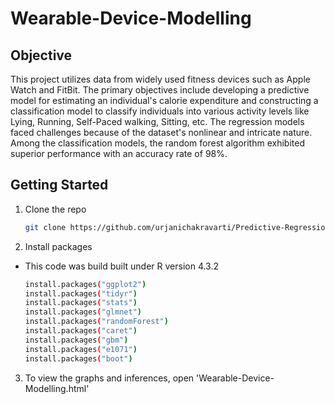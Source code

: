 # Wearable-Device-Modelling

## Objective
This project utilizes data from widely used fitness devices such as Apple Watch and 
FitBit. The primary objectives include developing a predictive model for estimating an 
individual's calorie expenditure and constructing a classification model to classify individuals 
into various activity levels like Lying, Running, Self-Paced walking, Sitting, etc. The 
regression models faced challenges because of the dataset's nonlinear and intricate nature. 
Among the classification models, the random forest algorithm exhibited superior performance 
with an accuracy rate of 98%. 

## Getting Started
1. Clone the repo
   ```sh
   git clone https://github.com/urjanichakravarti/Predictive-Regression-Classification-Modelling-Wearable-Fitness-Device-Data.git
   ```

2. Install packages
* This code was build built under R version 4.3.2
  
  ```sh
  install.packages("ggplot2")
  install.packages("tidyr")
  install.packages("stats")
  install.packages("glmnet")
  install.packages("randomForest")
  install.packages("caret")
  install.packages("gbm")
  install.packages("e1071")
  install.packages("boot")
  ```

3. To view the graphs and inferences, open 'Wearable-Device-Modelling.html'


